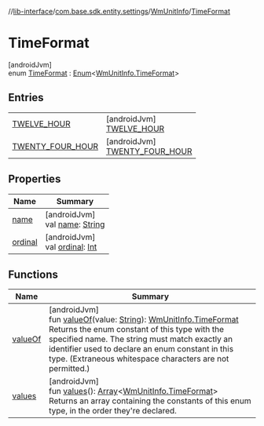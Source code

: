 //[lib-interface](../../../../index.md)/[com.base.sdk.entity.settings](../../index.md)/[WmUnitInfo](../index.md)/[TimeFormat](index.md)

# TimeFormat

[androidJvm]\
enum [TimeFormat](index.md) : [Enum](https://kotlinlang.org/api/latest/jvm/stdlib/kotlin/-enum/index.html)&lt;[WmUnitInfo.TimeFormat](index.md)&gt;

## Entries

| | |
|---|---|
| [TWELVE_HOUR](-t-w-e-l-v-e_-h-o-u-r/index.md) | [androidJvm]<br>[TWELVE_HOUR](-t-w-e-l-v-e_-h-o-u-r/index.md) |
| [TWENTY_FOUR_HOUR](-t-w-e-n-t-y_-f-o-u-r_-h-o-u-r/index.md) | [androidJvm]<br>[TWENTY_FOUR_HOUR](-t-w-e-n-t-y_-f-o-u-r_-h-o-u-r/index.md) |

## Properties

| Name | Summary |
|---|---|
| [name](../../../com.base.sdk.port.app/-w-m-camera-flash-mode/-w-m-camera-flash-mode-auto/index.md#-372974862%2FProperties%2F-721212597) | [androidJvm]<br>val [name](../../../com.base.sdk.port.app/-w-m-camera-flash-mode/-w-m-camera-flash-mode-auto/index.md#-372974862%2FProperties%2F-721212597): [String](https://kotlinlang.org/api/latest/jvm/stdlib/kotlin/-string/index.html) |
| [ordinal](../../../com.base.sdk.port.app/-w-m-camera-flash-mode/-w-m-camera-flash-mode-auto/index.md#-739389684%2FProperties%2F-721212597) | [androidJvm]<br>val [ordinal](../../../com.base.sdk.port.app/-w-m-camera-flash-mode/-w-m-camera-flash-mode-auto/index.md#-739389684%2FProperties%2F-721212597): [Int](https://kotlinlang.org/api/latest/jvm/stdlib/kotlin/-int/index.html) |

## Functions

| Name | Summary |
|---|---|
| [valueOf](value-of.md) | [androidJvm]<br>fun [valueOf](value-of.md)(value: [String](https://kotlinlang.org/api/latest/jvm/stdlib/kotlin/-string/index.html)): [WmUnitInfo.TimeFormat](index.md)<br>Returns the enum constant of this type with the specified name. The string must match exactly an identifier used to declare an enum constant in this type. (Extraneous whitespace characters are not permitted.) |
| [values](values.md) | [androidJvm]<br>fun [values](values.md)(): [Array](https://kotlinlang.org/api/latest/jvm/stdlib/kotlin/-array/index.html)&lt;[WmUnitInfo.TimeFormat](index.md)&gt;<br>Returns an array containing the constants of this enum type, in the order they're declared. |

